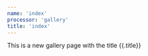 ```yaml
---
name: 'index'
processor: 'gallery'
title: 'index'
---
```

This is a new gallery page with the title {{.title}}